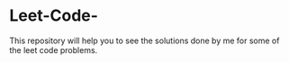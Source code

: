# Leet-Code-
This repository will help you to see the solutions done by me for some of the leet code problems. 
